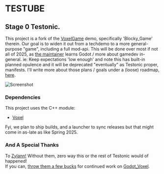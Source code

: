 # TESTUBE 
## Stage 0 Testonic.

This project is a fork of the [VoxelGame](https://github.com/Zylann/voxelgame) demo, specifically 'Blocky_Game' therein. 
Our goal is to widen it out from a techdemo to a more general-purpose "game", including a full mod-api. 
This will be done over most if not all of 2025, as [the maintainer](https://github.com/parencompany/) learns Godot / more about gamedev in-general. ie: Keep expectations 'low enough' and note this has built-in planned opulence and it will be deprecated "eventually" as Testonic proper, manifests. I'll write more about those plans / goals under a (loose) roadmap, [here]().

![Screenshot](screenshots/2020_05_05_1953_small.png)


### Dependencies
This project uses the C++ module:
- [Voxel](https://github.com/Zylann/godot_voxel)

Fyi, we plan to ship builds, and a launcher to sync releases but that might come in as-late as like Spring 2025.

### And A Special Thanks
To [Zylann!](https://github.com/zylann) Without them, zero way this or the rest of Testonic would of happened! </br> If you can, [throw them a few bucks](https://github.com/sponsors/Zylann) for continued work on [Godot_Voxel](https://github.com/Zylann/godot_voxel).
